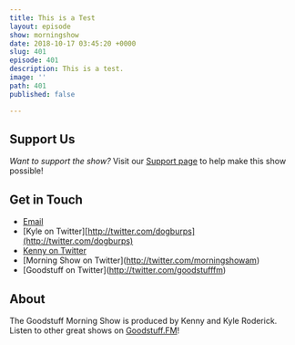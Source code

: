 ```yaml
---
title: This is a Test
layout: episode
show: morningshow
date: 2018-10-17 03:45:20 +0000
slug: 401
episode: 401
description: This is a test.
image: ''
path: 401
published: false

---
```

## Support Us
*Want to support the show?* Visit our [Support page](https://goodstuff.fm/support) to help make this show possible!

## Get in Touch
- [Email](mailto:kyle@goodstuff.fm)
- [Kyle on Twitter][http://twitter.com/dogburps](http://twitter.com/dogburps)
- [Kenny on Twitter](http://twitter.com/kennyroderick_)
- [Morning Show on Twitter\](http://twitter.com/morningshowam)
- [Goodstuff on Twitter\](http://twitter.com/goodstufffm)

## About
The Goodstuff Morning Show is produced by Kenny and Kyle Roderick. Listen to other great shows on [Goodstuff.FM](http://goodstuff.fm/shows)!